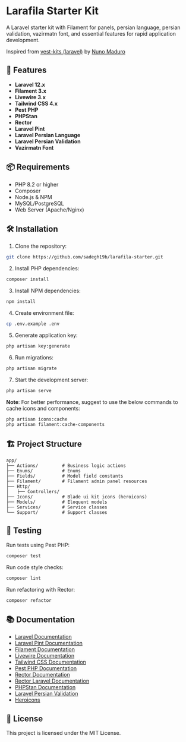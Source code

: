# Larafila Starter Kit

A Laravel starter kit with Filament for panels, persian language, persian validation, vazirmatn font, and essential features for rapid application development.

Inspired from [vest-kits (laravel)](https://github.com/vest-kits/laravel) by [Nuno Maduro](https://github.com/nunomaduro)

## 🚀 Features

- **Laravel 12.x**
- **Filament 3.x**
- **Livewire 3.x**
- **Tailwind CSS 4.x**
- **Pest PHP**
- **PHPStan**
- **Rector**
- **Laravel Pint**
- **Laravel Persian Language**
- **Laravel Persian Validation**
- **Vazirmatn Font**

## 📦 Requirements

- PHP 8.2 or higher
- Composer
- Node.js & NPM
- MySQL/PostgreSQL
- Web Server (Apache/Nginx)

## 🛠 Installation

1. Clone the repository:
```bash
git clone https://github.com/sadegh19b/larafila-starter.git
```

2. Install PHP dependencies:
```bash
composer install
```

3. Install NPM dependencies:
```bash
npm install
```

4. Create environment file:
```bash
cp .env.example .env
```

5. Generate application key:
```bash
php artisan key:generate
```

6. Run migrations:
```bash
php artisan migrate
```

7. Start the development server:
```bash
php artisan serve
```

**Note**: For better performance, suggest to use the below commands to cache icons and components:
```bash
php artisan icons:cache
php artisan filament:cache-components
```

## 🏗 Project Structure

```
app/
├── Actions/         # Business logic actions
├── Enums/           # Enums
├── Fields/          # Model field constants
├── Filament/        # Filament admin panel resources
├── Http/
│   ├── Controllers/
├── Icons/           # Blade ui kit icons (heroicons)
├── Models/          # Eloquent models
├── Services/        # Service classes
└── Support/         # Support classes
```

## 🧪 Testing

Run tests using Pest PHP:
```bash
composer test
```

Run code style checks:
```bash
composer lint
```

Run refactoring with Rector:
```bash
composer refactor
```

## 📚 Documentation

- [Laravel Documentation](https://laravel.com/docs)
- [Laravel Pint Documentation](https://laravel.com/docs/12.x/pint)
- [Filament Documentation](https://filamentphp.com/docs)
- [Livewire Documentation](https://livewire.laravel.com/docs)
- [Tailwind CSS Documentation](https://tailwindcss.com/docs)
- [Pest PHP Documentation](https://pestphp.com/docs)
- [Rector Documentation](https://getrector.com/documentation)
- [Rector Laravel Documentation](https://github.com/driftingly/rector-laravel)
- [PHPStan Documentation](https://phpstan.org)
- [Laravel Persian Validation](https://github.com/sadegh19b/laravel-persian-validation)
- [Heroicons](https://heroicons.com/)

## 📄 License

This project is licensed under the MIT License.